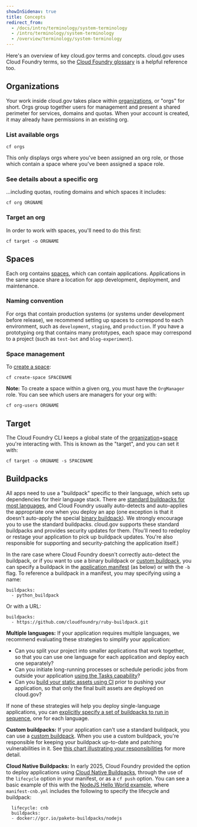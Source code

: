 ```yaml
---
showInSidenav: true
title: Concepts
redirect_from:
  - /docs/intro/terminology/system-terminology
  - /intro/terminology/system-terminology
  - /overview/terminology/system-terminology
---
```


Here's an overview of key cloud.gov terms and concepts. cloud.gov uses Cloud Foundry terms, so the [Cloud Foundry glossary](http://docs.cloudfoundry.org/concepts/glossary.html) is a helpful reference too.

## Organizations

Your work inside cloud.gov takes place within [organizations](http://docs.cloudfoundry.org/concepts/roles.html#orgs), or "orgs" for short. Orgs group together users for management and present a shared perimeter for services, domains and quotas. When your account is created, it may already have permissions in an existing org.

### List available orgs

```shell
cf orgs
```

This only displays orgs where you've been assigned an org role, or those which contain a space where you've been assigned a space role.

### See details about a specific org

...including quotas, routing domains and which spaces it includes:

```shell
cf org ORGNAME
```

### Target an org

In order to work with spaces, you'll need to do this first:

```shell
cf target -o ORGNAME
```

## Spaces

Each org contains [spaces](http://docs.cloudfoundry.org/concepts/roles.html#spaces), which can contain applications. Applications in the same space share a location for app development, deployment, and maintenance.

### Naming convention

For orgs that contain production systems (or systems under development before release), we recommend setting up spaces to correspond to each environment, such as `development`, `staging`, and `production`. If you have a prototyping org that contains many prototypes, each space may correspond to a project (such as `test-bot` and `blog-experiment`).

### Space management

To [create a space](http://cli.cloudfoundry.org/en-US/cf/create-space.html):

```shell
cf create-space SPACENAME
```

**Note:** To create a space within a given org, you must have the `OrgManager` role. You can see which users are managers for your org with:

```shell
cf org-users ORGNAME
```

## Target

The Cloud Foundry CLI keeps a global state of the [organization](#organizations)+[space](#spaces) you're interacting with. This is known as the "target", and you can set it with:

```shell
cf target -o ORGNAME -s SPACENAME
```

## Buildpacks

All apps need to use a "buildpack" specific to their language, which sets up dependencies for their language stack. There are [standard buildpacks for most languages](https://docs.cloudfoundry.org/buildpacks/), and Cloud Foundry usually auto-detects and auto-applies the appropriate one when you deploy an app (one exception is that it doesn't auto-apply the special [binary buildpack](https://docs.cloudfoundry.org/buildpacks/binary/index.html)). We strongly encourage you to use the standard buildpacks. cloud.gov supports these standard buildpacks and provides security updates for them. (You'll need to redeploy or restage your application to pick up buildpack updates. You're also responsible for supporting and security-patching the application itself.)

In the rare case where Cloud Foundry doesn't correctly auto-detect the buildpack, or if you want to use a binary buildpack or [custom buildpack](/docs/deployment/custom-buildpacks), you can specify a buildpack in the [application manifest](http://docs.cloudfoundry.org/devguide/deploy-apps/manifest.html) (as below) or with the `-b` flag. To reference a buildpack in a manifest, you may specifying using a name:

```shell
buildpacks:
  - python_buildpack
```

Or with a URL:

```shell
buildpacks:
  - https://github.com/cloudfoundry/ruby-buildpack.git
```

**Multiple languages:** If your application requires multiple languages, we recommend evaluating these strategies to simplify your application:

- Can you split your project into smaller applications that work together, so that you can use one language for each application and deploy each one separately?
- Can you initiate long-running processes or schedule periodic jobs from outside your application [using the Tasks capability](https://docs.cloudfoundry.org/devguide/using-tasks.html)?
- Can you [build your static assets using CI](/docs/deployment/assets#build-assets-on-ci) prior to pushing your application, so that only the final built assets are deployed on cloud.gov?

If none of these strategies will help you deploy single-language applications, you can [explicitly specify a set of buildpacks to run in sequence](https://docs.cloudfoundry.org/buildpacks/use-multiple-buildpacks.html), one for each language.

**Custom buildpacks:** If your application can't use a standard buildpack, you can use a [custom buildpack](/docs/deployment/custom-buildpacks). When you use a custom buildpack, you're responsible for keeping your buildpack up-to-date and patching vulnerabilities in it. See [this chart illustrating your responsibilities](/docs/technology/responsibilities) for more detail.

**Cloud Native Buildpacks:** In early 2025, Cloud Foundry provided the option to deploy applications using [Cloud Native Buildpacks](https://buildpacks.io/), through the use of the `lifecycle` option in your manifest, or as a `cf push` option. You can see a basic example of this with the [NodeJS Hello World example](https://github.com/cloud-gov/cf-hello-worlds/tree/main/nodejs), where `manifest-cnb.yml` includes the following to specify the lifecycle and buildpack:

```shell
  lifecycle: cnb
  buildpacks:
  - docker://gcr.io/paketo-buildpacks/nodejs
```